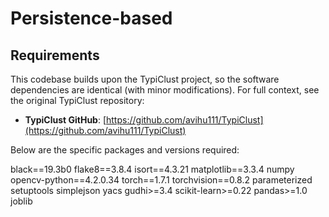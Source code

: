 # Persistence-based

## Requirements

This codebase builds upon the TypiClust project, so the software dependencies are identical (with minor modifications). For full context, see the original TypiClust repository:

- **TypiClust GitHub**: [https://github.com/avihu111/TypiClust](https://github.com/avihu111/TypiClust)

Below are the specific packages and versions required:

black==19.3b0
flake8==3.8.4
isort==4.3.21
matplotlib==3.3.4
numpy
opencv-python==4.2.0.34
torch==1.7.1
torchvision==0.8.2
parameterized
setuptools
simplejson
yacs
gudhi>=3.4
scikit-learn>=0.22
pandas>=1.0
joblib

